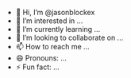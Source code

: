 - 👋 Hi, I’m @jasonblockex
- 👀 I’m interested in ...
- 🌱 I’m currently learning ...
- 💞️ I’m looking to collaborate on ...
- 📫 How to reach me ...
- 😄 Pronouns: ...
- ⚡ Fun fact: ...

<!---
jasonblockex/jasonblockex is a ✨ special ✨ repository because its `README.md` (this file) appears on your GitHub profile.
You can click the Preview link to take a look at your changes.
--->
